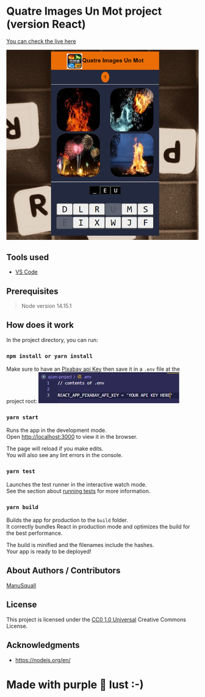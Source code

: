 <!-- Repository git : https://github.com/ManuSquall/QIUM-project -->
# Quatre Images Un Mot project (version React)

<!-- Description -->
[You can check the live here](https://orange-meadow-0d1aa4b03.1.azurestaticapps.net/)

![output1](/readme/output1.png)


<!-- ## Context -->
<!-- Why am i making this -->

## Tools used
<!-- Packages, external librairies, IDE, utilitaries used -->
* [VS Code](https://code.visualstudio.com/)

## Prerequisites

> Node version 14.15.1

## How does it work
<!-- What we have to do to make it work/run -->
In the project directory, you can run:

### `npm install or yarn install`

Make sure to have an [Pixabay api Key](https://youtu.be/6X1l_J-8QOE) then save it in a `.env` file at the project root:
![output2](/readme/output2.png)


### `yarn start`

Runs the app in the development mode.\
Open [http://localhost:3000](http://localhost:3000) to view it in the browser.

The page will reload if you make edits.\
You will also see any lint errors in the console.

### `yarn test`

Launches the test runner in the interactive watch mode.\
See the section about [running tests](https://facebook.github.io/create-react-app/docs/running-tests) for more information.

### `yarn build`

Builds the app for production to the `build` folder.\
It correctly bundles React in production mode and optimizes the build for the best performance.

The build is minified and the filenames include the hashes.\
Your app is ready to be deployed!

<!-- ## Output: -->

<!-- What the result is supposed to be -->


## About Authors / Contributors

[ManuSquall](https://manusquall.azurewebsites.net/)

## License

This project is licensed under the [CC0 1.0 Universal](https://creativecommons.org/) Creative Commons License.


## Acknowledgments

<!-- inspiration, research stuff -->
* https://nodejs.org/en/


# Made with purple 💜 lust :-)
